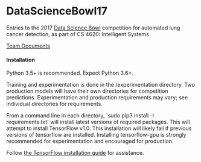 # DataScienceBowl17
Entries to the 2017 [Data Science Bowl](https://www.kaggle.com/c/data-science-bowl-2017/) competition for automated lung cancer detection, as part of CS 4620: Intelligent Systems

[Team Documents](https://drive.google.com/drive/folders/0B_qO3FJuQ8gyZTQ5R0pDbFN6U1E?usp=sharing)

#### Installation
Python 3.5+ is recommended.  Expect Python 3.6+.

Training and experimentation is done in the /experimentation directory.  Two production models will have their own directories for competition predictions.  Experimentation and production requirements may vary; see individual directories for requirements.

From a command line in each directory, 'sudo pip3 install -r requirements.txt' will install latest versions of required packages.
This will attempt to install TensorFlow v1.0.  This installation will likely fail if previous versions of tensorflow are installed.
Installing tensorflow-gpu is strongly recommended for experimentation and encouraged for production.

Follow [the TensorFlow installation guide](https://www.tensorflow.org/install/) for assistance.
